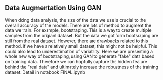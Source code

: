## Data Augmentation Using GAN 
When doing data analysis, the size of the data we use is crucial to the overall accuracy of the models. There are lots of method to augment the data we train. For example, bootstraping. This is a way to create multiple samples from the origianl dataset. But the data we got form bootsraping are still from the real dataset. However, there are drawbacks related to this method. If we have a relatively small dataset, this might not be helpful. This could also lead to underestimation of variablity. Here we are presenting a whole new way of bootstraping, using GAN to generate "fake" data based on training data. Therefore we can hopfully capture the hidden feature behind the "real data" and ultimately increase the robustness of the training dataset. 
Detail in notebook FINAL.ipynb
